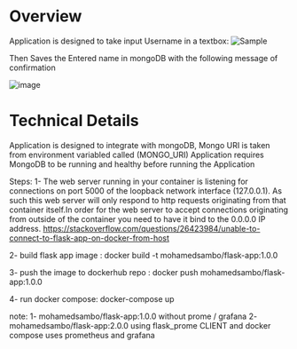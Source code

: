 # Overview

Application is designed to take input Username in a textbox:
![Sample](https://github.com/ElAmin88/devops_task/assets/21984938/d5630c29-f5f6-48f9-88d6-6f4d03dde8b2)

Then Saves the Entered name in mongoDB with the following message of confirmation

![image](https://github.com/ElAmin88/devops_task/assets/21984938/a60b0af6-7987-41c4-bbf1-305299f76cec)

# Technical Details

Application is designed to integrate with mongoDB, Mongo URI is taken from environment variabled called (MONGO_URI)
Application requires MongoDB to be running and healthy before running the Application



Steps:
1- The web server running in your container is listening for connections on port 5000 of the loopback network interface (127.0.0.1). As such this web server will only respond to http requests originating from that container itself.In order for the web server to accept connections originating from outside of the container you need to have it bind to the 0.0.0.0 IP address.
https://stackoverflow.com/questions/26423984/unable-to-connect-to-flask-app-on-docker-from-host

2- build flask app image : docker build -t mohamedsambo/flask-app:1.0.0

3- push the image to dockerhub repo : docker push mohamedsambo/flask-app:1.0.0

4- run docker compose: docker-compose up

note: 
1- mohamedsambo/flask-app:1.0.0 without prome / grafana
2- mohamedsambo/flask-app:2.0.0 using flask_prome CLIENT and docker compose uses prometheus and grafana